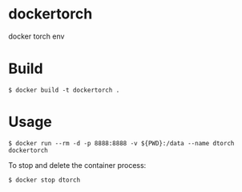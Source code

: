 # dockertorch
docker torch env

# Build 

```
$ docker build -t dockertorch .
```

# Usage

```
$ docker run --rm -d -p 8888:8888 -v ${PWD}:/data --name dtorch dockertorch
```

To stop and delete the container process:
```
$ docker stop dtorch
```


